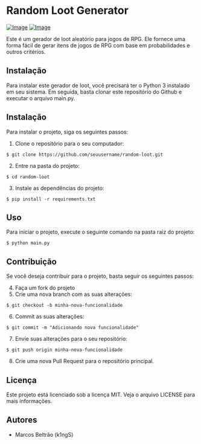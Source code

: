 # Random Loot Generator

[![Image](https://img.shields.io/badge/Linguagem-Python-blue.svg?style=flat-square)](https://www.python.org/)
[![Image](https://img.shields.io/badge/Vers%C3%A3o-3.x-blue.svg?style=flat-square)](https://www.python.org/downloads/)


Este é um gerador de loot aleatório para jogos de RPG. Ele fornece uma forma fácil de gerar itens de jogos de RPG com base em probabilidades e outros critérios.
## Instalação

Para instalar este gerador de loot, você precisará ter o Python 3 instalado em seu sistema. Em seguida, basta clonar este repositório do Github e executar o arquivo main.py.

## Instalação

Para instalar o projeto, siga os seguintes passos:

1. Clone o repositório para o seu computador:

```
$ git clone https://github.com/seuusername/random-loot.git
```

2. Entre na pasta do projeto:

```
$ cd random-loot
```

3. Instale as dependências do projeto:

```
$ pip install -r requirements.txt
```

## Uso

Para iniciar o projeto, execute o seguinte comando na pasta raiz do projeto:

```
$ python main.py
```

## Contribuição

Se você deseja contribuir para o projeto, basta seguir os seguintes passos:

4. Faça um fork do projeto
5. Crie uma nova branch com as suas alterações:

```
$ git checkout -b minha-nova-funcionalidade
```
6. Commit as suas alterações:

```
$ git commit -m "Adicionando nova funcionalidade"
```

7. Envie suas alterações para o seu repositório:

```
$ git push origin minha-nova-funcionalidade
```
   
8. Crie uma nova Pull Request para o repositório principal.

## Licença

Este projeto está licenciado sob a licença MIT. Veja o arquivo LICENSE para mais informações.
## Autores

* Marcos Beltrão (k1ngS)
